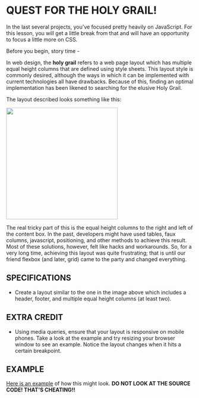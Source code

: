 # QUEST FOR THE HOLY GRAIL!
In the last several projects, you've focused pretty heavily on JavaScript. For this lesson, you will get a little break from that and will have an opportunity to focus a little more on CSS.

Before you begin, story time -

In web design, the **holy grail** refers to a web page layout which has multiple equal height columns that are defined using style sheets. This layout style is commonly desired, although the ways in which it can be implemented with current technologies all have drawbacks. Because of this, finding an optimal implementation has been likened to searching for the elusive Holy Grail.

The layout described looks something like this:

<img src="https://upload.wikimedia.org/wikipedia/commons/a/ad/HolyGrail.svg" width="300" height="300">

The real tricky part of this is the equal height columns to the right and left of the content box. In the past, developers might have used tables, faux columns, javascript, positioning, and other methods to achieve this result. Most of these solutions, however, felt like hacks and workarounds. So, for a very long time, achieving this layout was quite frustrating; that is until our friend flexbox (and later, grid) came to the party and changed everything.

## SPECIFICATIONS
  * Create a layout similar to the one in the image above which includes a header, footer, and multiple equal height columns (at least two).

## EXTRA CREDIT
  * Using media queries, ensure that your layout is responsive on mobile phones. Take a look at the example and try resizing your browser window to see an example. Notice the layout changes when it hits a certain breakpoint.

## EXAMPLE
[Here is an example](https://codepen.io/tophergates/full/XzXjJX/) of how this might look. **DO NOT LOOK AT THE SOURCE CODE! THAT'S CHEATING!!**
